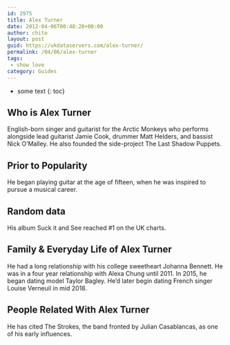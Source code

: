 ```yaml
---
id: 2975
title: Alex Turner
date: 2012-04-06T00:48:28+00:00
author: chito
layout: post
guid: https://ukdataservers.com/alex-turner/
permalink: /04/06/alex-turner
tags:
 - show love
category: Guides
---
```


* some text
{: toc}
          
          
## Who is  Alex Turner
                  
                  
                  
English-born singer and guitarist for the Arctic Monkeys who performs alongside lead guitarist Jamie Cook, drummer Matt Helders, and bassist Nick O&#8217;Malley. He also founded the side-project The Last Shadow Puppets.
                  
                
                
                
## Prior to Popularity 
                  
                  
                  
He began playing guitar at the age of fifteen, when he was inspired to pursue a musical career. 
                  
                
                
                
## Random data 
                  
                  
                  
His album Suck it and See reached #1 on the UK charts. 
                  
                
                
                
## Family & Everyday Life of Alex Turner
                  
                  
                  
He had a long relationship with his college sweetheart Johanna Bennett. He was in a four year relationship with Alexa Chung until 2011. In 2015, he began dating model Taylor Bagley. He&#8217;d later begin dating French singer Louise Verneuil in mid 2018.
                  
                
                
                
## People Related With  Alex Turner
                  
                  
                  
He has cited The Strokes, the band fronted by Julian Casablancas, as one of his early influences. 
                  
                
              
            
          
          
          
    
    
  
